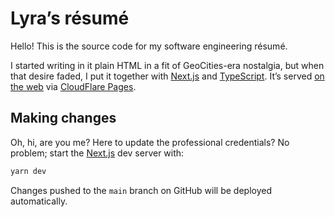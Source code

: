 # Lyra’s résumé

Hello! This is the source code for my software engineering résumé.

I started writing in it plain HTML in a fit of GeoCities-era nostalgia, but when that desire faded, I put it together with [Next.js][next] and [TypeScript][ts]. It’s served [on the web][prod] via [CloudFlare Pages][cfp].

[next]: https://nextjs.org/
[ts]: https://www.typescriptlang.org/
[prod]: https://lyra.engineer/
[cfp]: https://pages.cloudflare.com/

## Making changes

Oh, hi, are you me? Here to update the professional credentials? No problem; start the [Next.js][next] dev server with:

```sh
yarn dev
```

Changes pushed to the `main` branch on GitHub will be deployed automatically.
